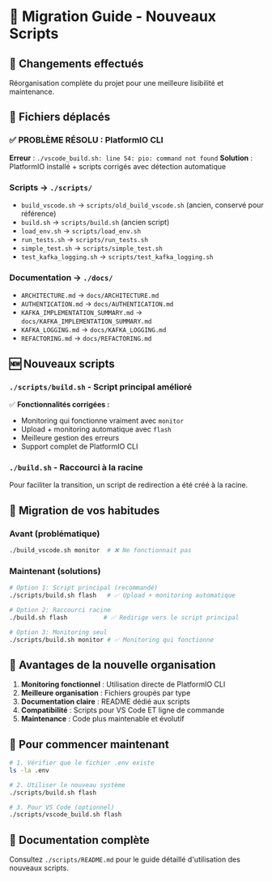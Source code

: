 # 🔄 Migration Guide - Nouveaux Scripts

## 📅 Changements effectués

Réorganisation complète du projet pour une meilleure lisibilité et maintenance.

## 🚚 Fichiers déplacés

### ✅ **PROBLÈME RÉSOLU : PlatformIO CLI**
**Erreur** : `./vscode_build.sh: line 54: pio: command not found`
**Solution** : PlatformIO installé + scripts corrigés avec détection automatique

### Scripts → `./scripts/`
- `build_vscode.sh` → `scripts/old_build_vscode.sh` (ancien, conservé pour référence)
- `build.sh` → `scripts/build.sh` (ancien script)
- `load_env.sh` → `scripts/load_env.sh`
- `run_tests.sh` → `scripts/run_tests.sh`
- `simple_test.sh` → `scripts/simple_test.sh`
- `test_kafka_logging.sh` → `scripts/test_kafka_logging.sh`

### Documentation → `./docs/`
- `ARCHITECTURE.md` → `docs/ARCHITECTURE.md`
- `AUTHENTICATION.md` → `docs/AUTHENTICATION.md`
- `KAFKA_IMPLEMENTATION_SUMMARY.md` → `docs/KAFKA_IMPLEMENTATION_SUMMARY.md`
- `KAFKA_LOGGING.md` → `docs/KAFKA_LOGGING.md`
- `REFACTORING.md` → `docs/REFACTORING.md`

## 🆕 Nouveaux scripts

### `./scripts/build.sh` - Script principal amélioré
✅ **Fonctionnalités corrigées :**
- Monitoring qui fonctionne vraiment avec `monitor`
- Upload + monitoring automatique avec `flash`
- Meilleure gestion des erreurs
- Support complet de PlatformIO CLI

### `./build.sh` - Raccourci à la racine
Pour faciliter la transition, un script de redirection a été créé à la racine.

## 🎯 Migration de vos habitudes

### Avant (problématique)
```bash
./build_vscode.sh monitor  # ❌ Ne fonctionnait pas
```

### Maintenant (solutions)
```bash
# Option 1: Script principal (recommandé)
./scripts/build.sh flash   # ✅ Upload + monitoring automatique

# Option 2: Raccourci racine
./build.sh flash          # ✅ Redirige vers le script principal

# Option 3: Monitoring seul
./scripts/build.sh monitor # ✅ Monitoring qui fonctionne
```

## 🔧 Avantages de la nouvelle organisation

1. **Monitoring fonctionnel** : Utilisation directe de PlatformIO CLI
2. **Meilleure organisation** : Fichiers groupés par type
3. **Documentation claire** : README dédié aux scripts
4. **Compatibilité** : Scripts pour VS Code ET ligne de commande
5. **Maintenance** : Code plus maintenable et évolutif

## 🚀 Pour commencer maintenant

```bash
# 1. Vérifier que le fichier .env existe
ls -la .env

# 2. Utiliser le nouveau système
./scripts/build.sh flash

# 3. Pour VS Code (optionnel)
./scripts/vscode_build.sh flash
```

## 📖 Documentation complète

Consultez `./scripts/README.md` pour le guide détaillé d'utilisation des nouveaux scripts.
